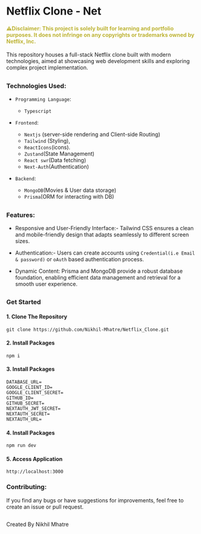 # Netflix Clone - Net

#### <span style="color: #bdb333;">⚠️Disclaimer: This project is solely built for learning and portfolio purposes. It does not infringe on any copyrights or trademarks owned by Netflix, Inc.</span>

This repository houses a full-stack Netflix clone built with modern technologies, aimed at showcasing web development skills and exploring complex project implementation.
##
### Technologies Used:
- `Programming Language`: 
    - `Typescript` 
- `Frontend`: 
    - `Nextjs` (server-side rendering and Client-side Routing)
    - `Tailwind` (Styling),
    - `ReactIcons`(icons).
    - `Zustand`(State Management)
    - `React swr`(Data fetching)
    - `Next-Auth`(Authentication)

- `Backend`: 
    - `MongoDB`(Movies & User data storage)
    -  `Prisma`(ORM for interacting with DB)
##  
### Features:
- Responsive and User-Friendly Interface:- Tailwind CSS ensures a clean and mobile-friendly design that adapts seamlessly to different screen sizes.

- Authentication:- Users can create accounts using `Credential(i.e Email & password)` or `oAuth` based authentication process.

- Dynamic Content: Prisma and MongoDB provide a robust database foundation, enabling efficient data management and retrieval for a smooth user experience.

##
### Get Started
#### 1. Clone The Repository
```shell
git clone https://github.com/Nikhil-Mhatre/Netflix_Clone.git
```

#### 2. Install Packages
```shell
npm i 
```

#### 3. Install Packages
```shell
DATABASE_URL=
GOOGLE_CLIENT_ID=
GOOGLE_CLIENT_SECRET=
GITHUB_ID=
GITHUB_SECRET=
NEXTAUTH_JWT_SECRET=
NEXTAUTH_SECRET=
NEXTAUTH_URL=
```

#### 4. Install Packages
```shell
npm run dev
```
#### 5. Access Application
```shell
http://localhost:3000
```

### Contributing:

If you find any bugs or have suggestions for improvements, feel free to create an issue or pull request.


##
Created By Nikhil Mhatre
##